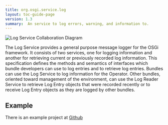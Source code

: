 ```yaml
---
title: org.osgi.service.log
layout: toc-guide-page
version: 1.3
summary:  An service to log errors, warning, and information to.
---
```


![Log Service Collaboration Diagram](/img/services/org.osgi.service.log.overview.png)

The Log Service provides a general purpose message logger for the OSGi framework. It consists of two services, one for logging information and another for retrieving current or previously recorded log information.
This specification defines the methods and semantics of interfaces which bundle developers can use to log entries and to retrieve log entries.
Bundles can use the Log Service to log information for the Operator. Other bundles, oriented toward management of the environment, can use the Log Reader Service to retrieve Log Entry objects that were recorded recently or to receive Log Entry objects as they are logged by other bundles.

## Example

There is an example project at [Github](https://github.com/osgi/osgi.enroute.examples/tree/master/osgi.enroute.examples.logging.application)
